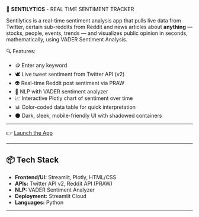 🧠 **SENTILYTICS** - REAL TIME SENTIMENT TRACKER

Sentilytics is a real-time sentiment analysis app that pulls live data from Twitter, certain sub-reddits from Reddit and news articles about 
**anything** — stocks, people, events, trends — and visualizes public opinion in seconds, mathematically, using VADER Sentiment Analysis.


🔍 Features:

- 🪙 Enter any keyword
- 🕊️ Live tweet sentiment from Twitter API (v2)
- 👽 Real-time Reddit post sentiment via PRAW
- 🧠 NLP with VADER sentiment analyzer
- 📈 Interactive Plotly chart of sentiment over time
- 📊 Color-coded data table for quick interpretation
- 🌑 Dark, sleek, mobile-friendly UI with shadowed containers

---

👉 [Launch the App](https://real-time-sentiment-scrapper.streamlit.app/)

---

## 📦 Tech Stack

- **Frontend/UI:** Streamlit, Plotly, HTML/CSS
- **APIs:** Twitter API v2, Reddit API (PRAW)
- **NLP:** VADER Sentiment Analyzer
- **Deployment:** Streamlit Cloud
- **Languages:** Python

---

